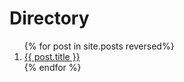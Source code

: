 # Directory

<ol>
  {% for post in site.posts reversed%}
    <li>
      <a href="{{ post.url }}">{{ post.title }}</a>
    </li>
  {% endfor %}
</ol>
